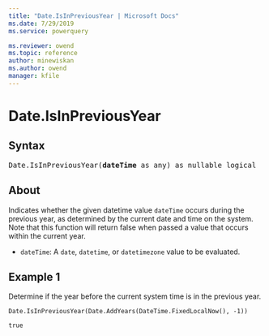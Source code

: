 ```yaml
---
title: "Date.IsInPreviousYear | Microsoft Docs"
ms.date: 7/29/2019
ms.service: powerquery

ms.reviewer: owend
ms.topic: reference
author: minewiskan
ms.author: owend
manager: kfile
---
```

# Date.IsInPreviousYear

## Syntax

<pre>
Date.IsInPreviousYear(<b>dateTime</b> as any) as nullable logical
</pre>

## About  
Indicates whether the given datetime value `dateTime` occurs during the previous year, as determined by the current date and time on the system. Note that this function will return false when passed a value that occurs within the current year. <ul> <li><code>dateTime</code>: A <code>date</code>, <code>datetime</code>, or <code>datetimezone</code> value to be evaluated.</li> </ul>

## Example 1
Determine if the year before the current system time is in the previous year.

```powerquery-m
Date.IsInPreviousYear(Date.AddYears(DateTime.FixedLocalNow(), -1))
```

`true`
